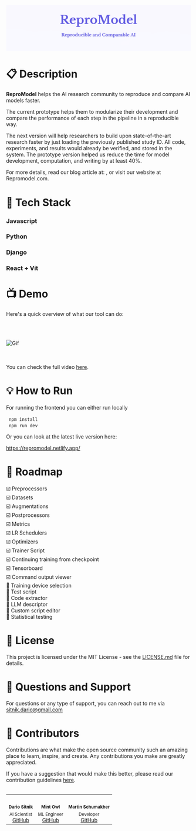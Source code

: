 
![Header Image](pic1)

# :clipboard: Description

  

**ReproModel**  helps the AI research community to reproduce and compare AI models faster.

The current prototype helps them to modularize their development and compare the performance of each step in the pipeline in a reproducible way.

The next version will help researchers to build upon state-of-the-art research faster by just loading the previously published study ID. All code, experiments, and results would already be verified, and stored in the system. The prototype version helped us reduce the time for model development, computation, and writing by at least 40%.

  

For more details, read our blog article at: , or visit our website at Repromodel.com.


  

# :wrench: Tech Stack

### Javascript

### Python

### Django

### React + Vit  

# :tv: Demo

  Here's a quick overview of what our tool can do:

<br>  <br>

![Gif](gif1.gif) 

<br> <br>
You can check the full video [here](https://youtu.be/MQHZMEloUps?si=_MIkB7dKsdte1hJM).  

# :bulb: How to Run

For running the frontend you can either run locally<br>

<code> npm install</code> <br><code> npm run dev </code>  <br>

Or you can look at the latest live version here: <br>

https://repromodel.netlify.app/
  
# :calendar: Roadmap
:ballot_box_with_check: Preprocessors
<br>:ballot_box_with_check: Datasets
<br>:ballot_box_with_check: Augmentations
<br>:ballot_box_with_check: Postprocessors
<br>:ballot_box_with_check: Metrics
<br>:ballot_box_with_check: LR Schedulers
<br>:ballot_box_with_check: Optimizers
<br>:ballot_box_with_check: Trainer Script
<br>:ballot_box_with_check: Continuing training from checkpoint
<br>:ballot_box_with_check: Tensorboard
<br>:ballot_box_with_check: Command output viewer
<br>:black_square_button: Training device selection
<br>:black_square_button: Test script
<br>:black_square_button: Code extractor
<br>:black_square_button: LLM descriptor
<br>:black_square_button: Custom script editor
<br>:black_square_button: Statistical testing



 


# :page_facing_up: License

  

This project is licensed under the MIT License - see the [LICENSE.md](LICENSE.md) file for details.

  
  

# :email:  Questions and Support

For questions or any type of support, you can reach out to me via sitnik.dario@gmail.com

# :link:  Contributors
Contributions are what make the open source community such an amazing place to learn, inspire, and create. Any contributions you make are greatly appreciated.

If you have a suggestion that would make this better, please read our contribution guidelines [here](Contributing.md). 
 <br>
 <br>
<table>
  <tr>
    <td align="center">
      <img src="https://avatars.githubusercontent.com/u/13439539?v=4https://avatars.githubusercontent.com/u/168830779?s=96&v=4" width="100px;" alt=""/><br />
      <sub><b>Dario Sitnik</b></sub><br />
      <sub>AI Scientist</sub><br />
      <a href="https://github.com/dsitnik">GitHub</a>
    </td>
    <td align="center">
      <img src="https://avatars.githubusercontent.com/u/168817578?v=4" width="100px;" alt=""/><br />
      <sub><b>Mint Owl</b></sub><br />
      <sub>ML Engineer</sub><br />
      <a href="https://github.com/mintowltech">GitHub</a>
    </td>
    <td align="center">
      <img src="https://avatars.githubusercontent.com/u/168830779?s=96&v=4" width="100px;" alt=""/><br />
      <sub><b>Martin Schumakher</b></sub><br />
      <sub>Developer</sub><br />
      <a href="https://github.com/martinschum">GitHub</a>
    </td>
  </tr>
</table>


